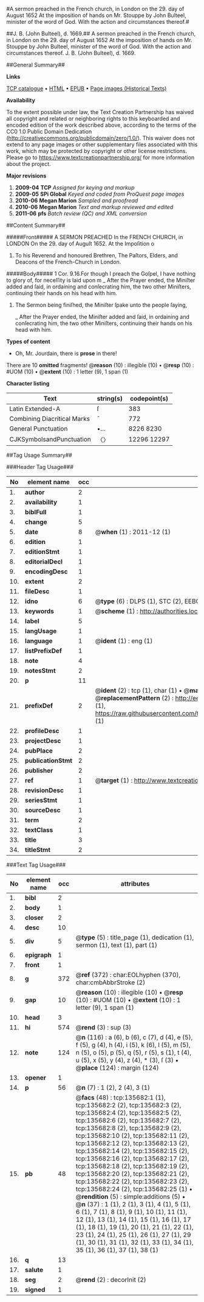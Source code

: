 #A sermon preached in the French church, in London on the 29. day of August 1652 At the imposition of hands on Mr. Stouppe by John Bulteel, minister of the word of God. With the action and circumstances thereof.#

##J. B. (John Bulteel), d. 1669.##
A sermon preached in the French church, in London on the 29. day of August 1652 At the imposition of hands on Mr. Stouppe by John Bulteel, minister of the word of God. With the action and circumstances thereof.
J. B. (John Bulteel), d. 1669.

##General Summary##

**Links**

[TCP catalogue](http://www.ota.ox.ac.uk/tcp/)  • 
[HTML](http://tei.it.ox.ac.uk/tcp/Texts-HTML/free/A77/A77792.html)  • 
[EPUB](http://tei.it.ox.ac.uk/tcp/Texts-EPUB/free/A77/A77792.epub) • 
[Page images (Historical Texts)](https://historicaltexts.jisc.ac.uk/eebo-99896951e)

**Availability**

To the extent possible under law, the Text Creation Partnership has waived all copyright and related or neighboring rights to this keyboarded and encoded edition of the work described above, according to the terms of the CC0 1.0 Public Domain Dedication (http://creativecommons.org/publicdomain/zero/1.0/). This waiver does not extend to any page images or other supplementary files associated with this work, which may be protected by copyright or other license restrictions. Please go to https://www.textcreationpartnership.org/ for more information about the project.

**Major revisions**

1. __2009-04__ __TCP__ *Assigned for keying and markup*
1. __2009-05__ __SPi Global__ *Keyed and coded from ProQuest page images*
1. __2010-06__ __Megan Marion__ *Sampled and proofread*
1. __2010-06__ __Megan Marion__ *Text and markup reviewed and edited*
1. __2011-06__ __pfs__ *Batch review (QC) and XML conversion*

##Content Summary##

#####Front#####
A SERMON PREACHED In the FRENCH CHURCH, in LONDON On the 29. day of Auguſt 1652. At the Impoſition o
1. To his Reverend and honoured Brethren, The Paſtors, Elders, and Deacons of the French-Church in London.

#####Body#####
1 Cor. 9.16.For though I preach the Goſpel, I have nothing to glory of, for neceſſity is laid upon m
    _ After the Prayer ended, the Miniſter added and ſaid, in ordaining and conſecrating him, the two other Miniſters, continuing their hands on his head with him.

1. The Sermon being finiſhed, the Miniſter ſpake unto the people ſaying,

    _ After the Prayer ended, the Miniſter added and ſaid, in ordaining and conſecrating him, the two other Miniſters, continuing their hands on his head with him.

**Types of content**

  * Oh, Mr. Jourdain, there is **prose** in there!

There are 10 **omitted** fragments! 
 @__reason__ (10) : illegible (10)  •  @__resp__ (10) : #UOM (10)  •  @__extent__ (10) : 1 letter (9), 1 span (1)

**Character listing**


|Text|string(s)|codepoint(s)|
|---|---|---|
|Latin Extended-A|ſ|383|
|Combining             Diacritical Marks|̄|772|
|General Punctuation|•…|8226 8230|
|CJKSymbolsandPunctuation|〈〉|12296 12297|

##Tag Usage Summary##

###Header Tag Usage###

|No|element name|occ|attributes|
|---|---|---|---|
|1.|__author__|2||
|2.|__availability__|1||
|3.|__biblFull__|1||
|4.|__change__|5||
|5.|__date__|8| @__when__ (1) : 2011-12 (1)|
|6.|__edition__|1||
|7.|__editionStmt__|1||
|8.|__editorialDecl__|1||
|9.|__encodingDesc__|1||
|10.|__extent__|2||
|11.|__fileDesc__|1||
|12.|__idno__|6| @__type__ (6) : DLPS (1), STC (2), EEBO-CITATION (1), PROQUEST (1), VID (1)|
|13.|__keywords__|1| @__scheme__ (1) : http://authorities.loc.gov/ (1)|
|14.|__label__|5||
|15.|__langUsage__|1||
|16.|__language__|1| @__ident__ (1) : eng (1)|
|17.|__listPrefixDef__|1||
|18.|__note__|4||
|19.|__notesStmt__|2||
|20.|__p__|11||
|21.|__prefixDef__|2| @__ident__ (2) : tcp (1), char (1)  •  @__matchPattern__ (2) : ([0-9\-]+):([0-9IVX]+) (1), (.+) (1)  •  @__replacementPattern__ (2) : http://eebo.chadwyck.com/downloadtiff?vid=$1&page=$2 (1), https://raw.githubusercontent.com/textcreationpartnership/Texts/master/tcpchars.xml#$1 (1)|
|22.|__profileDesc__|1||
|23.|__projectDesc__|1||
|24.|__pubPlace__|2||
|25.|__publicationStmt__|2||
|26.|__publisher__|2||
|27.|__ref__|1| @__target__ (1) : http://www.textcreationpartnership.org/docs/. (1)|
|28.|__revisionDesc__|1||
|29.|__seriesStmt__|1||
|30.|__sourceDesc__|1||
|31.|__term__|2||
|32.|__textClass__|1||
|33.|__title__|3||
|34.|__titleStmt__|2||


###Text Tag Usage###

|No|element name|occ|attributes|
|---|---|---|---|
|1.|__bibl__|2||
|2.|__body__|1||
|3.|__closer__|2||
|4.|__desc__|10||
|5.|__div__|5| @__type__ (5) : title_page (1), dedication (1), sermon (1), text (1), part (1)|
|6.|__epigraph__|1||
|7.|__front__|1||
|8.|__g__|372| @__ref__ (372) : char:EOLhyphen (370), char:cmbAbbrStroke (2)|
|9.|__gap__|10| @__reason__ (10) : illegible (10)  •  @__resp__ (10) : #UOM (10)  •  @__extent__ (10) : 1 letter (9), 1 span (1)|
|10.|__head__|3||
|11.|__hi__|574| @__rend__ (3) : sup (3)|
|12.|__note__|124| @__n__ (116) : a (6), b (6), c (7), d (4), e (5), f (5), g (4), h (4), i (5), k (6), l (5), m (5), n (5), o (5), p (5), q (5), r (5), s (1), t (4), u (5), x (5), y (4), z (4), * (3), ſ (3)  •  @__place__ (124) : margin (124)|
|13.|__opener__|1||
|14.|__p__|56| @__n__ (7) : 1 (2), 2 (4), 3 (1)|
|15.|__pb__|48| @__facs__ (48) : tcp:135682:1 (1), tcp:135682:2 (2), tcp:135682:3 (2), tcp:135682:4 (2), tcp:135682:5 (2), tcp:135682:6 (2), tcp:135682:7 (2), tcp:135682:8 (2), tcp:135682:9 (2), tcp:135682:10 (2), tcp:135682:11 (2), tcp:135682:12 (2), tcp:135682:13 (2), tcp:135682:14 (2), tcp:135682:15 (2), tcp:135682:16 (2), tcp:135682:17 (2), tcp:135682:18 (2), tcp:135682:19 (2), tcp:135682:20 (2), tcp:135682:21 (2), tcp:135682:22 (2), tcp:135682:23 (2), tcp:135682:24 (2), tcp:135682:25 (1)  •  @__rendition__ (5) : simple:additions (5)  •  @__n__ (37) : 1 (1), 2 (1), 3 (1), 4 (1), 5 (1), 6 (1), 7 (1), 8 (1), 9 (1), 10 (1), 11 (1), 12 (1), 13 (1), 14 (1), 15 (1), 16 (1), 17 (1), 18 (1), 19 (1), 20 (1), 21 (1), 22 (1), 23 (1), 24 (1), 25 (1), 26 (1), 27 (1), 29 (1), 30 (1), 31 (1), 32 (1), 33 (1), 34 (1), 35 (1), 36 (1), 37 (1), 38 (1)|
|16.|__q__|13||
|17.|__salute__|1||
|18.|__seg__|2| @__rend__ (2) : decorInit (2)|
|19.|__signed__|1||
